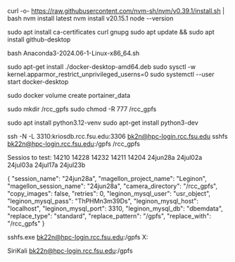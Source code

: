 
curl -o- https://raw.githubusercontent.com/nvm-sh/nvm/v0.39.1/install.sh | bash
nvm install latest
nvm install v20.15.1
node --version

sudo apt install ca-certificates curl gnupg
sudo apt update && sudo apt install github-desktop

bash Anaconda3-2024.06-1-Linux-x86_64.sh

sudo apt-get install ./docker-desktop-amd64.deb
sudo sysctl -w kernel.apparmor_restrict_unprivileged_userns=0
sudo systemctl --user start docker-desktop

sudo docker volume create portainer_data

sudo mkdir /rcc_gpfs
sudo chmod -R 777 /rcc_gpfs

sudo apt install python3.12-venv
sudo apt-get install python3-dev

ssh -N -L 3310:kriosdb.rcc.fsu.edu:3306 bk2n@hpc-login.rcc.fsu.edu
sshfs bk22n@hpc-login.rcc.fsu.edu:/gpfs /rcc_gpfs

Sessios to test:
14210 14228 14232 14211 14204
24jun28a 24jul02a 24jul03a 24jul17a 24jul23b




{
    "session_name": "24jun28a",
    "magellon_project_name": "Leginon",
    "magellon_session_name": "24jun28a",
    "camera_directory": "/rcc_gpfs",
    "copy_images": false,
    "retries": 0,
    "leginon_mysql_user": "usr_object",
    "leginon_mysql_pass": "ThPHMn3m39Ds",
    "leginon_mysql_host": "localhost",
    "leginon_mysql_port": 3310,
    "leginon_mysql_db": "dbemdata",
    "replace_type": "standard",
    "replace_pattern": "/gpfs",
    "replace_with": "/rcc_gpfs"
}




sshfs.exe bk22n@hpc-login.rcc.fsu.edu:/gpfs X:

SiriKali
bk22n@hpc-login.rcc.fsu.edu:/gpfs